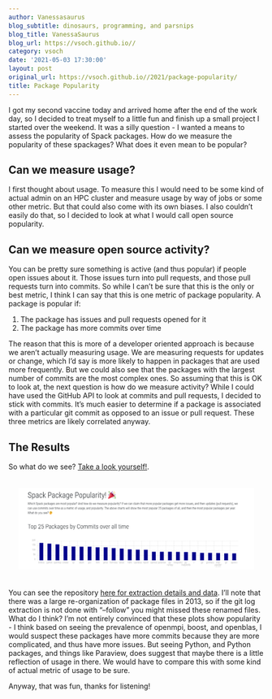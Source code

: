 ```yaml
---
author: Vanessasaurus
blog_subtitle: dinosaurs, programming, and parsnips
blog_title: VanessaSaurus
blog_url: https://vsoch.github.io//
category: vsoch
date: '2021-05-03 17:30:00'
layout: post
original_url: https://vsoch.github.io//2021/package-popularity/
title: Package Popularity
---
```


<p>I got my second vaccine today and arrived home after the end of the work day, so I decided to treat myself to a little fun and finish up a small project I started over the weekend. 
It was a silly question - I wanted a means to assess the popularity of Spack packages. 
How do we measure the popularity of these spackages? 
What does it even mean to be popular?</p>

<h2 id="can-we-measure-usage">Can we measure usage?</h2>

<p>I first thought about usage. To measure this I would need to be some kind of actual admin on
an HPC cluster and measure usage by way of jobs or some other metric. But that could also come with its own biases.  I also couldn’t easily
do that, so I decided to look at what I would call open source popularity.</p>

<h2 id="can-we-measure-open-source-activity">Can we measure open source activity?</h2>

<p>You can be pretty sure something is active (and thus popular) if people open issues about it.
Those issues turn into pull requests, and those pull requests turn into commits. So
while I can’t be sure that this is the only or best metric, I think I can say that
this is one metric of package popularity. A package is popular if:</p>

<ol class="custom-counter">
  <li>The package has issues and pull requests opened for it</li>
  <li>The package has more commits over time</li>
</ol>

<p>The reason that this is more of a developer oriented approach is because we aren’t
actually measuring usage. We are measuring requests for updates or change, which I’d
say is more likely to happen in packages that are used more frequently. But we could
also see that the packages with the largest number of commits are the most complex ones.
So assuming that this is OK to look at, the next question is how do we measure activity?
While I could have used the GitHub API to look at commits and pull requests, I decided
to stick with commits. It’s much easier to determine if a package
is associated with a particular git commit as opposed to an issue or pull request. 
These three metrics are likely correlated anyway.</p>

<h2 id="the-results">The Results</h2>

<p>So what do we see? 
<a href="https://vsoch.github.io/package-popularity/" target="_blank">Take a look yourself!</a>.</p>

<div style="padding: 20px;">
  <img src="https://raw.githubusercontent.com/vsoch/package-popularity/main/img/spackages.png" />
</div>

<p>You can see the repository <a href="https://github.com/vsoch/package-popularity">here for extraction details and data</a>. I’ll note that there was a large re-organization of package files in 2013,
so if the git log extraction is not done with “–follow” you might missed these renamed files.
What do I think? I’m not entirely convinced that these plots show popularity - I think based on seeing
the prevalence of openmpi, boost, and openblas, I would suspect these packages have more
commits because they are more complicated, and thus have more issues. But seeing Python,
and Python packages, and things like Paraview, does suggest that maybe there is a little
reflection of usage in there. We would have to compare this with some kind of
actual metric of usage to be sure.</p>

<p>Anyway, that was fun, thanks for listening!</p>